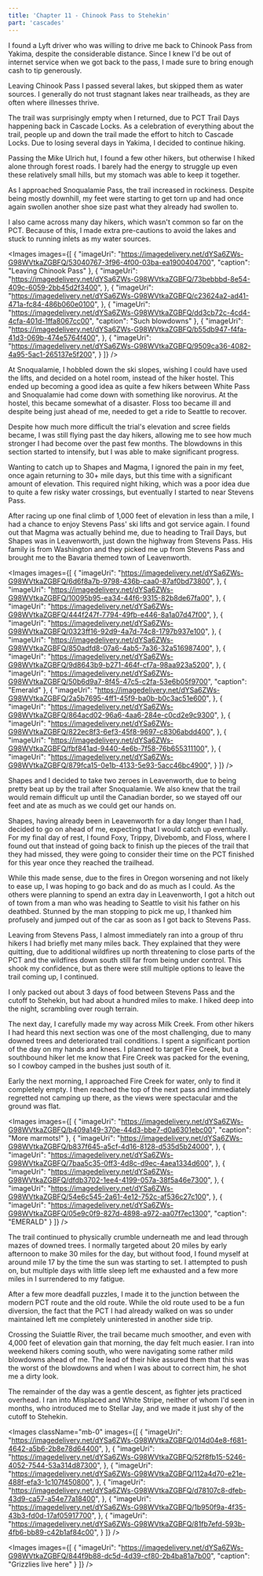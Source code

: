 ```yaml
---
title: 'Chapter 11 - Chinook Pass to Stehekin'
part: 'cascades'
---
```


<script lang="ts">
import Images from '$lib/components/Images.svelte';
</script>

I found a Lyft driver who was willing to drive me back to Chinook Pass from Yakima, despite the considerable distance.
Since I knew I'd be out of internet service when we got back to the pass, I made sure to bring enough cash to tip
generously.

Leaving Chinook Pass I passed several lakes, but skipped them as water sources. I generally do not trust stagnant lakes
near trailheads, as they are often where illnesses thrive.

The trail was surprisingly empty when I returned, due to PCT Trail Days happening back in Cascade Locks. As a
celebration of everything about the trail, people up and down the trail made the effort to hitch to Cascade Locks. Due
to losing several days in Yakima, I decided to continue hiking.

Passing the Mike Ulrich hut, I found a few other hikers, but otherwise I hiked alone through forest roads. I barely had
the energy to struggle up even these relatively small hills, but my stomach was able to keep it together.

As I approached Snoqualamie Pass, the trail increased in rockiness. Despite being mostly downhill, my feet were starting
to get torn up and had once again swollen another shoe size past what they already had swollen to.

I also came across many day hikers, which wasn't common so far on the PCT. Because of this, I made extra pre-cautions to
avoid the lakes and stuck to running inlets as my water sources.

<Images images={[
{
"imageUri": "https://imagedelivery.net/dYSa6ZWs-G98WVtkaZGBFQ/53040767-3f96-4f00-03ba-ea1900404700",
"caption": "Leaving Chinook Pass"
},
{
"imageUri": "https://imagedelivery.net/dYSa6ZWs-G98WVtkaZGBFQ/73bebbbd-8e54-409c-6059-2bb45d2f3400",
},
{
"imageUri": "https://imagedelivery.net/dYSa6ZWs-G98WVtkaZGBFQ/c23624a2-ad41-471a-fc84-486b060e0100",
},
{
"imageUri": "https://imagedelivery.net/dYSa6ZWs-G98WVtkaZGBFQ/dd3cb72c-4cd4-4cfa-401d-1ffa8067cc00",
"caption": "Such blowdowns"
},
{
"imageUri": "https://imagedelivery.net/dYSa6ZWs-G98WVtkaZGBFQ/b55db947-f4fa-41d3-069b-474e5764f400",
},
{
"imageUri": "https://imagedelivery.net/dYSa6ZWs-G98WVtkaZGBFQ/9509ca36-4082-4a95-5ac1-265137e5f200",
}
]} />

At Snoqualamie, I hobbled down the ski slopes, wishing I could have used the lifts, and decided on a hotel room, instead
of the hiker hostel. This ended up becoming a good idea as quite a few hikers between White Pass and Snoqualamie had
come down with something like norovirus. At the hostel, this became somewhat of a disaster. Floss too became ill and
despite being just ahead of me, needed to get a ride to Seattle to recover.

Despite how much more difficult the trial's elevation and scree fields became, I was still flying past the day hikers,
allowing me to see how much stronger I had become over the past few months. The blowdowns in this section started to
intensify, but I was able to make significant progress.

Wanting to catch up to Shapes and Magma, I ignored the pain in my feet, once again returning to 30+ mile days, but this
time with a significant amount of elevation. This required night hiking, which was a poor idea due to quite a few risky
water crossings, but eventually I started to near Stevens Pass.

After racing up one final climb of 1,000 feet of elevation in less than a mile, I had a chance to enjoy Stevens Pass'
ski lifts and got service again. I found out that Magma was actually behind me, due to heading to Trail Days, but Shapes
was in Leavenworth, just down the highway from Stevens Pass. His family is from Washington and they picked me up from
Stevens Pass and brought me to the Bavaria themed town of Leavenworth.

<Images images={[
{
"imageUri": "https://imagedelivery.net/dYSa6ZWs-G98WVtkaZGBFQ/6d6f8a7b-9798-436b-caa0-87af0bd73800",
},
{
"imageUri": "https://imagedelivery.net/dYSa6ZWs-G98WVtkaZGBFQ/10095b95-ea34-44f6-9315-82b8de67fa00",
},
{
"imageUri": "https://imagedelivery.net/dYSa6ZWs-G98WVtkaZGBFQ/444f247f-7794-49fb-e446-8a1a07d47f00",
},
{
"imageUri": "https://imagedelivery.net/dYSa6ZWs-G98WVtkaZGBFQ/0323ff16-92d9-4a7d-74c8-1797b937e100",
},
{
"imageUri": "https://imagedelivery.net/dYSa6ZWs-G98WVtkaZGBFQ/850adfd8-07a6-4ab5-7a36-32a516987400",
},
{
"imageUri": "https://imagedelivery.net/dYSa6ZWs-G98WVtkaZGBFQ/9d8643b9-b271-464f-cf7a-98aa923a5200",
},
{
"imageUri": "https://imagedelivery.net/dYSa6ZWs-G98WVtkaZGBFQ/50b6d9a7-8f45-47c5-c2fa-53e6b05f9700",
"caption": "Emerald"
},
{
"imageUri": "https://imagedelivery.net/dYSa6ZWs-G98WVtkaZGBFQ/2a5b7695-4ff1-45f9-ba0b-b0c3ac51e600",
},
{
"imageUri": "https://imagedelivery.net/dYSa6ZWs-G98WVtkaZGBFQ/864acd02-96a6-4aa6-284e-c0cd2e9c9300",
},
{
"imageUri": "https://imagedelivery.net/dYSa6ZWs-G98WVtkaZGBFQ/822ec8f3-6ef3-45f8-9697-c8306abdd400",
},
{
"imageUri": "https://imagedelivery.net/dYSa6ZWs-G98WVtkaZGBFQ/fbf841ad-9440-4e6b-7f58-76b655311100",
},
{
"imageUri": "https://imagedelivery.net/dYSa6ZWs-G98WVtkaZGBFQ/879fca15-0e1b-4133-5e93-5acc46bc4900",
}
]} />

Shapes and I decided to take two zeroes in Leavenworth, due to being pretty beat up by the trail after Snoqualamie. We
also knew that the trail would remain difficult up until the Canadian border, so we stayed off our feet and ate as much
as we could get our hands on.

Shapes, having already been in Leavenworth for a day longer than I had, decided to go on ahead of me, expecting that I
would catch up eventually. For my final day of rest, I found Foxy, Trippy, Divebomb, and Floss, where I found out that
instead of going back to finish up the pieces of the trail that they had missed, they were going to consider their time
on the PCT finished for this year once they reached the trailhead.

While this made sense, due to the fires in Oregon worsening and not likely to ease up, I was hoping to go back and do as
much as I could. As the others were planning to spend an extra day in Leavenworth, I got a hitch out of town from a man
who was heading to Seattle to visit his father on his deathbed. Stunned by the man stopping to pick me up, I thanked him
profusely and jumped out of the car as soon as I got back to Stevens Pass.

Leaving from Stevens Pass, I almost immediately ran into a group of thru hikers I had briefly met many miles back. They
explained that they were quitting, due to additional wildfires up north threatening to close parts of the PCT and the
wildfires down south still far from being under control. This shook my confidence, but as there were still multiple
options to leave the trail coming up, I continued.

I only packed out about 3 days of food between Stevens Pass and the cutoff to Stehekin, but had about a hundred miles to
make. I hiked deep into the night, scrambling over rough terrain.

The next day, I carefully made my way across Milk Creek. From other hikers I had heard this next section was one of the
most challenging, due to many downed trees and deteriorated trail conditions. I spent a significant portion of the day
on my hands and knees. I planned to target Fire Creek, but a southbound hiker let me know that Fire Creek was packed for
the evening, so I cowboy camped in the bushes just south of it.

Early the next morning, I approached Fire Creek for water, only to find it completely empty. I then reached the top of
the next pass and immediately regretted not camping up there, as the views were spectacular and the ground was flat.

<Images images={[
{
"imageUri": "https://imagedelivery.net/dYSa6ZWs-G98WVtkaZGBFQ/b409a149-370e-44d3-bbe7-d0a6301ebc00",
"caption": "More marmots!"
},
{
"imageUri": "https://imagedelivery.net/dYSa6ZWs-G98WVtkaZGBFQ/b837f645-a5cf-4d16-8128-d535d5b24000",
},
{
"imageUri": "https://imagedelivery.net/dYSa6ZWs-G98WVtkaZGBFQ/7baa5c35-0ff3-4d8c-d9ec-4aea1334d600",
},
{
"imageUri": "https://imagedelivery.net/dYSa6ZWs-G98WVtkaZGBFQ/dfdb3702-1ee4-4199-057a-38f5a46e7300",
},
{
"imageUri": "https://imagedelivery.net/dYSa6ZWs-G98WVtkaZGBFQ/54e6c545-2a61-4e12-752c-af536c27c100",
},
{
"imageUri": "https://imagedelivery.net/dYSa6ZWs-G98WVtkaZGBFQ/05e9c0f9-827d-4898-a972-aa07f7ec1300",
"caption": "EMERALD"
}
]} />

The trail continued to physically crumble underneath me and lead through mazes of downed trees. I normally targeted
about 20 miles by early afternoon to make 30 miles for the day, but without food, I found myself at around mile 17 by
the time the sun was starting to set. I attempted to push on, but multiple days with little sleep left me exhausted and
a few more miles in I surrendered to my fatigue.

After a few more deadfall puzzles, I made it to the junction between the modern PCT route and the old route. While the
old route used to be a fun diversion, the fact that the PCT I had already walked on was so under maintained left me
completely uninterested in another side trip.

Crossing the Suiattle River, the trail became much smoother, and even with 4,000 feet of elevation gain that morning,
the day felt much easier. I ran into weekend hikers coming south, who were navigating some rather mild blowdowns ahead
of me. The lead of their hike assured them that this was the worst of the blowdowns and when I was about to correct him,
he shot me a dirty look.

The remainder of the day was a gentle descent, as fighter jets practiced overhead. I ran into Misplaced and White
Stripe, neither of whom I'd seen in months, who introduced me to Stellar Jay, and we made it just shy of the cutoff to
Stehekin.

<Images className="mb-0" images={[
{
"imageUri": "https://imagedelivery.net/dYSa6ZWs-G98WVtkaZGBFQ/014d04e8-f681-4642-a5b6-2b8e78d64400",
},
{
"imageUri": "https://imagedelivery.net/dYSa6ZWs-G98WVtkaZGBFQ/52f8fb15-5246-4052-7544-53a314d87300",
},
{
"imageUri": "https://imagedelivery.net/dYSa6ZWs-G98WVtkaZGBFQ/112a4d70-e21e-488f-efa3-1c107f450800",
},
{
"imageUri": "https://imagedelivery.net/dYSa6ZWs-G98WVtkaZGBFQ/d78107c8-dfeb-43d9-ca57-a54e77a18400",
},
{
"imageUri": "https://imagedelivery.net/dYSa6ZWs-G98WVtkaZGBFQ/1b950f9a-4f35-43b3-fd0d-17af05917700",
},
{
"imageUri": "https://imagedelivery.net/dYSa6ZWs-G98WVtkaZGBFQ/81fb7efd-593b-4fb6-bb89-c42b1af84c00",
}
]} />

<Images images={[
{
"imageUri": "https://imagedelivery.net/dYSa6ZWs-G98WVtkaZGBFQ/844f9b88-dc5d-4d39-cf80-2b4ba81a7b00",
"caption": "Grizzlies live here"
}
]} />